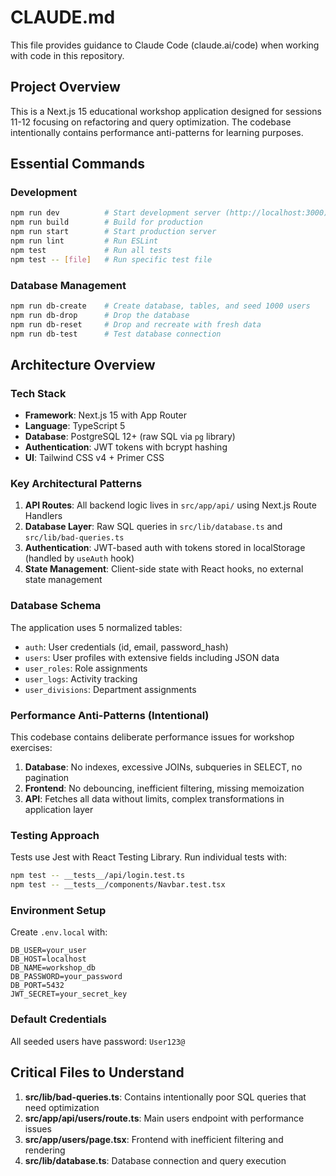 # CLAUDE.md

This file provides guidance to Claude Code (claude.ai/code) when working with code in this repository.

## Project Overview

This is a Next.js 15 educational workshop application designed for sessions 11-12 focusing on refactoring and query optimization. The codebase intentionally contains performance anti-patterns for learning purposes.

## Essential Commands

### Development
```bash
npm run dev          # Start development server (http://localhost:3000)
npm run build        # Build for production
npm run start        # Start production server
npm run lint         # Run ESLint
npm test             # Run all tests
npm test -- [file]   # Run specific test file
```

### Database Management
```bash
npm run db-create    # Create database, tables, and seed 1000 users
npm run db-drop      # Drop the database
npm run db-reset     # Drop and recreate with fresh data
npm run db-test      # Test database connection
```

## Architecture Overview

### Tech Stack
- **Framework**: Next.js 15 with App Router
- **Language**: TypeScript 5
- **Database**: PostgreSQL 12+ (raw SQL via `pg` library)
- **Authentication**: JWT tokens with bcrypt hashing
- **UI**: Tailwind CSS v4 + Primer CSS

### Key Architectural Patterns

1. **API Routes**: All backend logic lives in `src/app/api/` using Next.js Route Handlers
2. **Database Layer**: Raw SQL queries in `src/lib/database.ts` and `src/lib/bad-queries.ts`
3. **Authentication**: JWT-based auth with tokens stored in localStorage (handled by `useAuth` hook)
4. **State Management**: Client-side state with React hooks, no external state management

### Database Schema

The application uses 5 normalized tables:
- `auth`: User credentials (id, email, password_hash)
- `users`: User profiles with extensive fields including JSON data
- `user_roles`: Role assignments
- `user_logs`: Activity tracking
- `user_divisions`: Department assignments

### Performance Anti-Patterns (Intentional)

This codebase contains deliberate performance issues for workshop exercises:

1. **Database**: No indexes, excessive JOINs, subqueries in SELECT, no pagination
2. **Frontend**: No debouncing, inefficient filtering, missing memoization
3. **API**: Fetches all data without limits, complex transformations in application layer

### Testing Approach

Tests use Jest with React Testing Library. Run individual tests with:
```bash
npm test -- __tests__/api/login.test.ts
npm test -- __tests__/components/Navbar.test.tsx
```

### Environment Setup

Create `.env.local` with:
```
DB_USER=your_user
DB_HOST=localhost
DB_NAME=workshop_db
DB_PASSWORD=your_password
DB_PORT=5432
JWT_SECRET=your_secret_key
```

### Default Credentials

All seeded users have password: `User123@`

## Critical Files to Understand

1. **src/lib/bad-queries.ts**: Contains intentionally poor SQL queries that need optimization
2. **src/app/api/users/route.ts**: Main users endpoint with performance issues
3. **src/app/users/page.tsx**: Frontend with inefficient filtering and rendering
4. **src/lib/database.ts**: Database connection and query execution